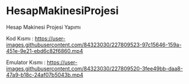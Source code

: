 # HesapMakinesiProjesi

Hesap Makinesi Projesi Yapımı 

Kod Kısmı       : https://user-images.githubusercontent.com/84323030/227809523-97c15646-159a-451e-9e21-ebd6c82f6860.mp4

Emulator Kısmı  : https://user-images.githubusercontent.com/84323030/227809520-3fee49bb-daa8-47a9-b18c-24af07b5043b.mp4








